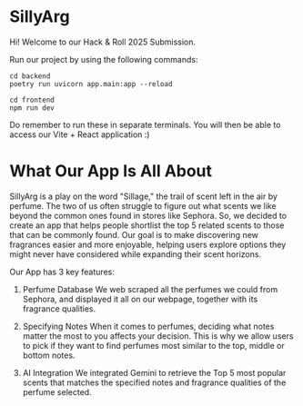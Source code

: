 <h1>SillyArg</h1>

Hi! Welcome to our Hack & Roll 2025 Submission.

Run our project by using the following commands:
```
cd backend
poetry run uvicorn app.main:app --reload
```
```
cd frontend
npm run dev
```
Do remember to run these in separate terminals. You will then be able to access our Vite + React application :)

<h1>What Our App Is All About</h1>
SillyArg is a play on the word "Sillage," the trail of scent left in the air by perfume. The two of us often struggle to figure out what scents we like beyond the common ones found in stores like Sephora. So, we decided to create an app that helps people shortlist the top 5 related scents to those that can be commonly found.
Our goal is to make discovering new fragrances easier and more enjoyable, helping users explore options they might never have considered while expanding their scent horizons.

Our App has 3 key features:
1. Perfume Database
We web scraped all the perfumes we could from Sephora, and displayed it all on our webpage, together with its fragrance qualities.

2. Specifying Notes
When it comes to perfumes, deciding what notes matter the most to you affects your decision. This is why we allow users to pick if they want to find perfumes most similar to the top, middle or bottom notes.

3. AI Integration
We integrated Gemini to retrieve the Top 5 most popular scents that matches the specified notes and fragrance qualities of the perfume selected.
